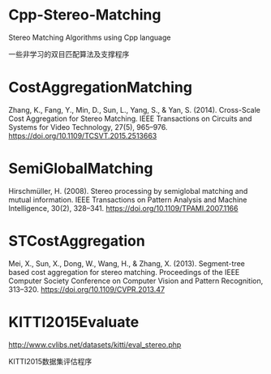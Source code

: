# Cpp-Stereo-Matching

Stereo Matching Algorithms using Cpp language

一些非学习的双目匹配算法及支撑程序

# CostAggregationMatching

Zhang, K., Fang, Y., Min, D., Sun, L., Yang, S., & Yan, S. (2014). Cross-Scale Cost Aggregation for Stereo Matching. IEEE Transactions on Circuits and Systems for Video Technology, 27(5), 965–976. https://doi.org/10.1109/TCSVT.2015.2513663

# SemiGlobalMatching

Hirschmüller, H. (2008). Stereo processing by semiglobal matching and mutual information. IEEE Transactions on Pattern Analysis and Machine Intelligence, 30(2), 328–341. https://doi.org/10.1109/TPAMI.2007.1166

# STCostAggregation

Mei, X., Sun, X., Dong, W., Wang, H., & Zhang, X. (2013). Segment-tree based cost aggregation for stereo matching. Proceedings of the IEEE Computer Society Conference on Computer Vision and Pattern Recognition, 313–320. https://doi.org/10.1109/CVPR.2013.47

# KITTI2015Evaluate

http://www.cvlibs.net/datasets/kitti/eval_stereo.php

KITTI2015数据集评估程序
